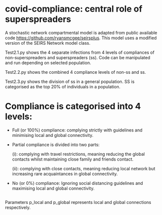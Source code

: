 # covid-compliance: central role of superspreaders

A stochastic network compartmental model is adapted from public available code https://github.com/ryansmcgee/seirsplus. This model uses a modified version of the SEIRS Network model class. 

Test2.1.py shows the 4 separate infections from 4 levels of compliances of non-superspreaders and superspreaders (ss). Code can be manipulated and run depending on selected population.

Test2.2.py shows the combined 4 compliance levels of non-ss and ss.

Test2.3.py shows the division of ss in a general population. SS is categorised as the top 20% of individuals in a population.


# Compliance is categorised into 4 levels:

- Full (or 100%) compliance: complying strictly with guidelines and minimising local and global connectivity. 
- Partial compliance is divided into two parts: 

    (i): complying with travel restrictions, meaning reducing the global contacts whilst maintaining close family and friends contact. 

    (ii): complying with close contacts, meaning reducing local network but increasing rare acquaintances in global connectivity. 
- No (or 0%) compliance: Ignoring social distancing guidelines and maximising local and global connectivity. 

##

Parameters p_local and p_global represents local and global connections respectively.
